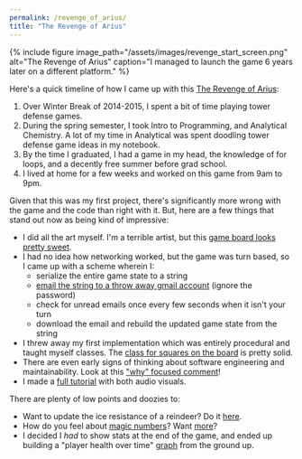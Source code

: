 ```yaml
---
permalink: /revenge_of_arius/
title: "The Revenge of Arius"
---
```


{% include figure image_path="/assets/images/revenge_start_screen.png" alt="The Revenge of Arius" caption="I managed to launch the game 6 years later on a different platform." %}


Here's a quick timeline of how I came up with this [The Revenge of Arius](https://github.com/Jessime/revenge_of_arius):

1. Over Winter Break of 2014-2015, I spent a bit of time playing tower defense games.
2. During the spring semester, I took Intro to Programming, and Analytical Chemistry. A lot of my time in Analytical was spent doodling tower defense game ideas in my notebook.
3. By the time I graduated, I had a game in my head, the knowledge of for loops, and a decently free summer before grad school.
4. I lived at home for a few weeks and worked on this game from 9am to 9pm.

Given that this was my first project, there's significantly more wrong with the game and the code than right with it. But, here are a few things that stand out now as being kind of impressive:

* I did all the art myself. I'm a terrible artist, but this [game board looks pretty sweet](https://raw.githubusercontent.com/Jessime/revenge_of_arius/master/tut19.png).
* I had no idea how networking worked, but the game was turn based, so I came up with a scheme wherein I:
  * serialize the entire game state to a string
  * [email the string to a throw away gmail account](https://github.com/Jessime/revenge_of_arius/blob/master/mails.py#L247) (ignore the password)
  * check for unread emails once every few seconds when it isn't your turn
  * download the email and rebuild the updated game state from the string
 * I threw away my first implementation which was entirely procedural and taught myself classes. The [class for squares on the board](https://github.com/Jessime/revenge_of_arius/blob/master/nodes.py#L11) is pretty solid.
 * There are even early signs of thinking about software engineering and maintainability. Look at this ["why" focused comment](https://github.com/Jessime/revenge_of_arius/blob/master/nodes.py#L184)!
* I made a [full tutorial](https://github.com/Jessime/revenge_of_arius/blob/master/audio.py#L11) with both audio visuals.

There are plenty of low points and doozies to:

* Want to update the ice resistance of a reindeer? Do it [here](https://github.com/Jessime/revenge_of_arius/blob/master/unit_stats.py#L6).
* How do you feel about [magic numbers](https://github.com/Jessime/revenge_of_arius/blob/master/track_card.py#L19)? Want [more](https://github.com/Jessime/revenge_of_arius/blob/master/track_card.py#L59)?
* I decided I _had_ to show stats at the end of the game, and ended up building a "player health over time" [graph](https://github.com/Jessime/revenge_of_arius/blob/master/end.py#L3) from the ground up.
